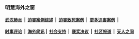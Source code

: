 
### 明慧海外之窗

####  [武汉肺炎](indexes/365.md?t=04121701) &nbsp;|&nbsp;  [迫害案例综述](indexes/328.md?t=04121701) &nbsp;|&nbsp; [迫害致死案例](indexes/277.md?t=04121701)  &nbsp;|&nbsp; [更多迫害案例](indexes/81.md?t=04121701)  &nbsp;|&nbsp; 
####  [时事评论](indexes/19.md?t=04121701) &nbsp;|&nbsp; [海外简讯](indexes/245.md?t=04121701)&nbsp;|&nbsp;  [社会支持](indexes/140.md?t=04121701) &nbsp;|&nbsp; [褒奖决议](indexes/282.md?t=04121701) &nbsp;|&nbsp; [社区报道](indexes/91.md?t=04121701)  &nbsp;|&nbsp; [天人之间](indexes/78.md?t=04121701) 

